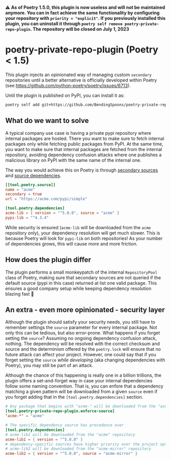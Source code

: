 ⚠️ **As of Poetry 1.5.0, this plugin is now useless and will not be maintained anymore. You can in fact achieve the same functionality by configuring your repository with `priority = "explicit"`. If you previously installed this plugin, you can uninstall it through `poetry self remove poetry-private-repo-plugin`. The repository will be closed on July 1, 2023**

# poetry-private-repo-plugin (Poetry < 1.5)

This plugin injects an opinionated way of managing custom `secondary` repositories until a better alternative is officially developed within Poetry (see https://github.com/python-poetry/poetry/issues/6713).

Until the plugin is published on PyPI, you can install it as:
```bash
poetry self add git+https://github.com/BendingSpoons/poetry-private-repo-plugin.git#1.1.1
```

## What do we want to solve

A typical company use case is having a private pypi repository where internal packages are hosted. There you want to make sure to fetch internal packages only while fetching public packages from PyPI. At the same time, you want to make sure that internal packages are fetched from the internal repository, avoiding dependency confusion attacks where one publishes a malicious library on PyPI with the same name of the internal one.

The way you would achieve this on Poetry is through [secondary sources](https://python-poetry.org/docs/repositories#secondary-package-sources) and [source dependencies](https://python-poetry.org/docs/dependency-specification/#source-dependencies).
```toml
[[tool.poetry.source]]
name = "acme"
secondary = true
url = "https://acme.com/pypi/simple"

[tool.poetry.dependencies]
acme-lib = { version = "^5.0.0", source = "acme" }
pypi-lib = "^4.3.4"
```

While security is ensured (`acme-lib` will be downloaded from the `acme` repository only), your dependency resolution will get much slower. This is because Poetry will look for `pypi-lib` on both repositories! As your number of dependencies grows, this will cause more and more friction.

## How does the plugin differ

The plugin performs a small monkeypatch of the internal `RepositoryPool` class of Poetry, making sure that secondary sources are not queried if the default source (pypi in this case) returned at list one valid package. This ensures a good company setup while keeping dependency resolution blazing fast 🏃

## An extra - even more opinionated - security layer

Although the plugin should satisfy your security needs, you still have to remember settings the `source` parameter for every internal package. Not only this can be tedious, but also error-prone. What happens if you forget setting the `source`? Assuming no ongoing dependency confusion attack, nothing. The dependency will be resolved with the correct checksum and source and the determinism offered by the `poetry.lock` will ensure that no future attack can affect your project. However, one could say that if you forget setting the `source` _while developing_ (aka changing dependencies with Poetry), you may still be part of an attack.

Although the chance of this happening is really one in a billion trillions, the plugin offers a set-and-forget way in case your internal dependencies follow some naming convention. That is, you can enfore that a dependency matching a given pattern will be downloaded from a given `source` even if you forget adding that in the `[tool.poetry.dependencies]` section.

```toml
# Any package that begins with "acme-" will be downloaded from the "acme" repository
[tool.poetry-private-repo-plugin.enforce-source]
"acme-*" = "acme"

# The specific dependency source has precedence over
[tool.poetry.dependencies]
# acme-lib1 will be downloaded from the "acme" repository
acme-lib1 = { version = "^5.0.0" }
# dependency-specific sources have higher priority over the project option, so
# acme-lib2 will be downloaded from the "acme-mirror" repository
acme-lib2 = { version = "^5.0.0", source = "acme-mirror" }
```

